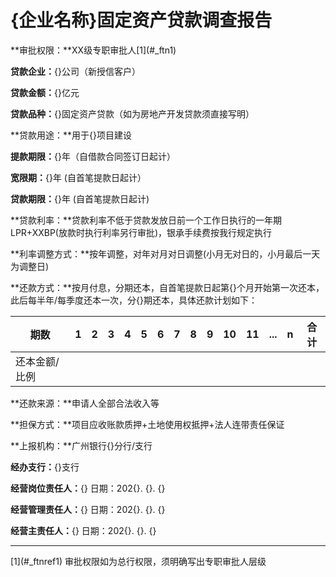 # **{企业名称}固定资产贷款调查报告**

**审批权限：**XX级专职审批人[1\](#_ftn1)

**贷款企业：**{}公司（新授信客户）

**贷款金额：**{}亿元 

**贷款品种：**{}固定资产贷款（如为房地产开发贷款须直接写明）

**贷款用途：**用于{}项目建设 

**提款期限：**{}年（自借款合同签订日起计）

**宽限期：**{}年 (自首笔提款日起计）

**贷款期限：**{}年 (自首笔提款日起计)

**贷款利率：**贷款利率不低于贷款发放日前一个工作日执行的一年期LPR+XXBP(放款时执行利率另行审批)，银承手续费按我行规定执行

**利率调整方式：**按年调整，对年对月对日调整(小月无对日的，小月最后一天为调整日)

**还款方式：**按月付息，分期还本，自首笔提款日起第{}个月开始第一次还本，此后每半年/每季度还本一次，分{}期还本，具体还款计划如下：

| 期数          | 1    | 2    | 3    | 4    | 5    | 6    | 7    | 8    | 9    | 10   | 11   | ...  | n    | 合计 |
| ------------- | ---- | ---- | ---- | ---- | ---- | ---- | ---- | ---- | ---- | ---- | ---- | ---- | ---- | ---- |
| 还本金额/比例 |      |      |      |      |      |      |      |      |      |      |      |      |      |      |

**还款来源：**申请人全部合法收入等

**担保方式：**项目应收账款质押+土地使用权抵押+法人连带责任保证

**上报机构：**广州银行{}分行/支行

**经办支行：**{}支行

**经营岗位责任人：**{}	日期：202{}. {}. {}

**经营管理责任人：**{}	日期：202{}. {}. {}

**经营主责任人：**{}		日期：202{}. {}. {}



------

[1\](#_ftnref1) 审批权限如为总行权限，须明确写出专职审批人层级